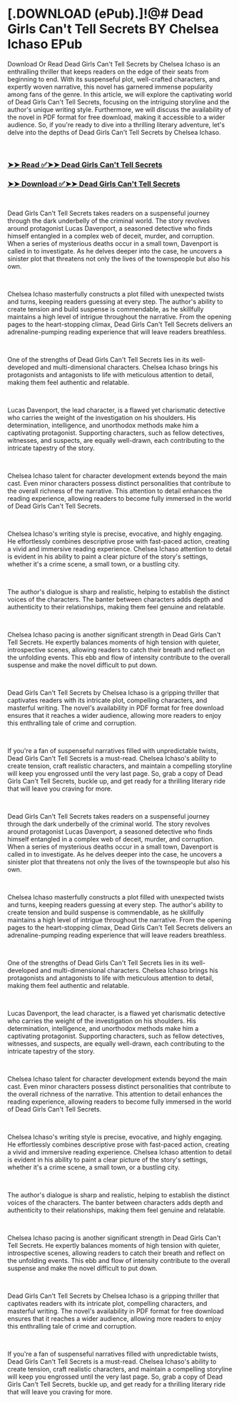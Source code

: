 # [.DOWNLOAD (ePub).]!@# Dead Girls Can't Tell Secrets BY Chelsea Ichaso EPub

<p>Download Or Read Dead Girls Can't Tell Secrets by Chelsea Ichaso is an enthralling thriller that keeps readers on the edge of their seats from beginning to end. With its suspenseful plot, well-crafted characters, and expertly woven narrative, this novel has garnered immense popularity among fans of the genre. In this article, we will explore the captivating world of Dead Girls Can't Tell Secrets, focusing on the intriguing storyline and the author's unique writing style. Furthermore, we will discuss the availability of the novel in PDF format for free download, making it accessible to a wider audience. So, if you're ready to dive into a thrilling literary adventure, let's delve into the depths of Dead Girls Can't Tell Secrets by Chelsea Ichaso.</p>
<p>&nbsp;</p>

### [➤➤ Read ✅➤➤ Dead Girls Can't Tell Secrets](https://pdf2worldwide.blogspot.com/id/58367727)

### [➤➤ Download ✅➤➤ Dead Girls Can't Tell Secrets](https://pdf2worldwide.blogspot.com/id/58367727)

<p>&nbsp;</p>
<p>Dead Girls Can't Tell Secrets takes readers on a suspenseful journey through the dark underbelly of the criminal world. The story revolves around protagonist Lucas Davenport, a seasoned detective who finds himself entangled in a complex web of deceit, murder, and corruption. When a series of mysterious deaths occur in a small town, Davenport is called in to investigate. As he delves deeper into the case, he uncovers a sinister plot that threatens not only the lives of the townspeople but also his own.</p>
<p>&nbsp;</p>
<p>Chelsea Ichaso masterfully constructs a plot filled with unexpected twists and turns, keeping readers guessing at every step. The author's ability to create tension and build suspense is commendable, as he skillfully maintains a high level of intrigue throughout the narrative. From the opening pages to the heart-stopping climax, Dead Girls Can't Tell Secrets delivers an adrenaline-pumping reading experience that will leave readers breathless.</p>
<p>&nbsp;</p>
<p>One of the strengths of Dead Girls Can't Tell Secrets lies in its well-developed and multi-dimensional characters. Chelsea Ichaso brings his protagonists and antagonists to life with meticulous attention to detail, making them feel authentic and relatable.</p>
<p>&nbsp;</p>
<p>Lucas Davenport, the lead character, is a flawed yet charismatic detective who carries the weight of the investigation on his shoulders. His determination, intelligence, and unorthodox methods make him a captivating protagonist. Supporting characters, such as fellow detectives, witnesses, and suspects, are equally well-drawn, each contributing to the intricate tapestry of the story.</p>
<p>&nbsp;</p>
<p>Chelsea Ichaso talent for character development extends beyond the main cast. Even minor characters possess distinct personalities that contribute to the overall richness of the narrative. This attention to detail enhances the reading experience, allowing readers to become fully immersed in the world of Dead Girls Can't Tell Secrets.</p>
<p>&nbsp;</p>
<p>Chelsea Ichaso's writing style is precise, evocative, and highly engaging. He effortlessly combines descriptive prose with fast-paced action, creating a vivid and immersive reading experience. Chelsea Ichaso attention to detail is evident in his ability to paint a clear picture of the story's settings, whether it's a crime scene, a small town, or a bustling city.</p>
<p>&nbsp;</p>
<p>The author's dialogue is sharp and realistic, helping to establish the distinct voices of the characters. The banter between characters adds depth and authenticity to their relationships, making them feel genuine and relatable.</p>
<p>&nbsp;</p>
<p>Chelsea Ichaso pacing is another significant strength in Dead Girls Can't Tell Secrets. He expertly balances moments of high tension with quieter, introspective scenes, allowing readers to catch their breath and reflect on the unfolding events. This ebb and flow of intensity contribute to the overall suspense and make the novel difficult to put down.</p>
<p>&nbsp;</p>
<p>Dead Girls Can't Tell Secrets by Chelsea Ichaso is a gripping thriller that captivates readers with its intricate plot, compelling characters, and masterful writing. The novel's availability in PDF format for free download ensures that it reaches a wider audience, allowing more readers to enjoy this enthralling tale of crime and corruption.</p>
<p>&nbsp;</p>
<p>If you're a fan of suspenseful narratives filled with unpredictable twists, Dead Girls Can't Tell Secrets is a must-read. Chelsea Ichaso's ability to create tension, craft realistic characters, and maintain a compelling storyline will keep you engrossed until the very last page. So, grab a copy of Dead Girls Can't Tell Secrets, buckle up, and get ready for a thrilling literary ride that will leave you craving for more.</p>
<p>&nbsp;</p>
<p>Dead Girls Can't Tell Secrets takes readers on a suspenseful journey through the dark underbelly of the criminal world. The story revolves around protagonist Lucas Davenport, a seasoned detective who finds himself entangled in a complex web of deceit, murder, and corruption. When a series of mysterious deaths occur in a small town, Davenport is called in to investigate. As he delves deeper into the case, he uncovers a sinister plot that threatens not only the lives of the townspeople but also his own.</p>
<p>&nbsp;</p>
<p>Chelsea Ichaso masterfully constructs a plot filled with unexpected twists and turns, keeping readers guessing at every step. The author's ability to create tension and build suspense is commendable, as he skillfully maintains a high level of intrigue throughout the narrative. From the opening pages to the heart-stopping climax, Dead Girls Can't Tell Secrets delivers an adrenaline-pumping reading experience that will leave readers breathless.</p>
<p>&nbsp;</p>
<p>One of the strengths of Dead Girls Can't Tell Secrets lies in its well-developed and multi-dimensional characters. Chelsea Ichaso brings his protagonists and antagonists to life with meticulous attention to detail, making them feel authentic and relatable.</p>
<p>&nbsp;</p>
<p>Lucas Davenport, the lead character, is a flawed yet charismatic detective who carries the weight of the investigation on his shoulders. His determination, intelligence, and unorthodox methods make him a captivating protagonist. Supporting characters, such as fellow detectives, witnesses, and suspects, are equally well-drawn, each contributing to the intricate tapestry of the story.</p>
<p>&nbsp;</p>
<p>Chelsea Ichaso talent for character development extends beyond the main cast. Even minor characters possess distinct personalities that contribute to the overall richness of the narrative. This attention to detail enhances the reading experience, allowing readers to become fully immersed in the world of Dead Girls Can't Tell Secrets.</p>
<p>&nbsp;</p>
<p>Chelsea Ichaso's writing style is precise, evocative, and highly engaging. He effortlessly combines descriptive prose with fast-paced action, creating a vivid and immersive reading experience. Chelsea Ichaso attention to detail is evident in his ability to paint a clear picture of the story's settings, whether it's a crime scene, a small town, or a bustling city.</p>
<p>&nbsp;</p>
<p>The author's dialogue is sharp and realistic, helping to establish the distinct voices of the characters. The banter between characters adds depth and authenticity to their relationships, making them feel genuine and relatable.</p>
<p>&nbsp;</p>
<p>Chelsea Ichaso pacing is another significant strength in Dead Girls Can't Tell Secrets. He expertly balances moments of high tension with quieter, introspective scenes, allowing readers to catch their breath and reflect on the unfolding events. This ebb and flow of intensity contribute to the overall suspense and make the novel difficult to put down.</p>
<p>&nbsp;</p>
<p>Dead Girls Can't Tell Secrets by Chelsea Ichaso is a gripping thriller that captivates readers with its intricate plot, compelling characters, and masterful writing. The novel's availability in PDF format for free download ensures that it reaches a wider audience, allowing more readers to enjoy this enthralling tale of crime and corruption.</p>
<p>&nbsp;</p>
<p>If you're a fan of suspenseful narratives filled with unpredictable twists, Dead Girls Can't Tell Secrets is a must-read. Chelsea Ichaso's ability to create tension, craft realistic characters, and maintain a compelling storyline will keep you engrossed until the very last page. So, grab a copy of Dead Girls Can't Tell Secrets, buckle up, and get ready for a thrilling literary ride that will leave you craving for more.</p>
<p>&nbsp;</p>
